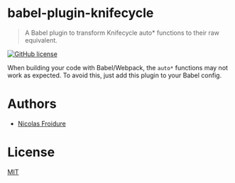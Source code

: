 [//]: # ( )
[//]: # (This file is automatically generated by a `metapak`)
[//]: # (module. Do not change it  except between the)
[//]: # (`content:start/end` flags, your changes would)
[//]: # (be overridden.)
[//]: # ( )
# babel-plugin-knifecycle
> A Babel plugin to transform Knifecycle auto* functions to their raw equivalent.

[![GitHub license](https://img.shields.io/badge/license-MIT-blue.svg)](https://github.com/nfroidure/babel-plugin-knifecycle/blob/main/LICENSE)


[//]: # (::contents:start)

When building your code with Babel/Webpack, the `auto*` functions may not work as expected.
To avoid this, just add this plugin to your Babel config.

[//]: # (::contents:end)

# Authors
- [Nicolas Froidure](http://insertafter.com/en/index.html)

# License
[MIT](https://github.com/nfroidure/babel-plugin-knifecycle/blob/main/LICENSE)
